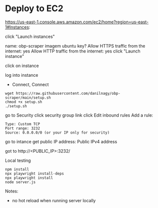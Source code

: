 # Deploy to EC2

https://us-east-1.console.aws.amazon.com/ec2/home?region=us-east-1#Instances:

click "Launch instances"

name: obp-scraper
imagem ubuntu
key?
Allow HTTPS traffic from the internet: yes
Allow HTTP traffic from the internet: yes
click "Launch instance"

click on instance

log into instance

- Connect, Connect

```
wget https://raw.githubusercontent.com/danilnagy/obp-scraper/main/setup.sh
chmod +x setup.sh
./setup.sh
```

go to Security
click security group link
click Edit inbound rules
Add a rule:

```
Type: Custom TCP
Port range: 3232
Source: 0.0.0.0/0 (or your IP only for security)
```

go to intance
get public IP address: Public IPv4 address

got to http://<PUBLIC_IP>:3232/

Local testing

```
npm install
npx playwright install-deps
npx playwright install
node server.js
```

Notes:

- no hot reload when running server locally
